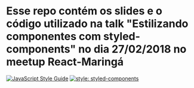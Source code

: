 # Esse repo contém os slides e o código utilizado na talk "Estilizando componentes com styled-components" no dia 27/02/2018 no meetup React-Maringá

[![JavaScript Style Guide](https://img.shields.io/badge/code_style-standard-brightgreen.svg)](https://standardjs.com)
[![style: styled-components](https://img.shields.io/badge/style-%F0%9F%92%85%20styled--components-orange.svg?colorB=daa357&colorA=db748e)](https://github.com/styled-components/styled-components)
